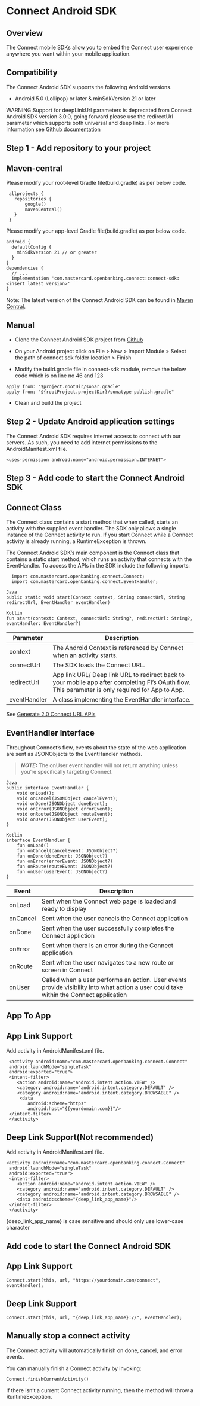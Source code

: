 # Connect Android SDK

## Overview

The Connect mobile SDKs allow you to embed the Connect user experience anywhere you want within your mobile application.


## Compatibility

The Connect Android SDK supports the following Android versions.

* Android 5.0 (Lollipop) or later & minSdkVersion 21 or later

WARNING:Support for deepLinkUrl parameters is deprecated from Connect Android SDK version 3.0.0, going forward please use the redirectUrl parameter which supports both universal and deep links. For more information see [Github documentation](https://github.com/Mastercard/connect-android-sdk/blob/main/README.md)


## Step 1 - Add repository to your project

## Maven-central

Please modify your root-level Gradle file(build.gradle) as per below code.

```
 allprojects {
   repositories {
       google()
       mavenCentral()
   }
 }
```

Please modify your app-level Gradle file(build.gradle) as per below code.

```
android {
  defaultConfig {
    minSdkVersion 21 // or greater
  }
}
dependencies {
  // ...
  implementation 'com.mastercard.openbanking.connect:connect-sdk:<insert latest version>'
}
```

Note: The latest version of the Connect Android SDK can be found in [Maven Central](https://central.sonatype.com/artifact/com.mastercard.openbanking.connect/connect-sdk/2.3.0/versions).

## Manual

* Clone the Connect Android SDK project from [Github](https://github.com/Mastercard/connect-android-sdk)

* On your Android project click on File > New > Import Module  > Select the path of connect sdk folder location > Finish

* Modify the build.gradle file in connect-sdk module, remove the below code which is on line no 46 and 123

```
apply from: "$project.rootDir/sonar.gradle"
apply from: "${rootProject.projectDir}/sonatype-publish.gradle"
```
* Clean and build the project

## Step 2 - Update Android application settings

The Connect Android SDK requires internet access to connect with our servers. As such, you need to add internet permissions to the AndroidManifest.xml file.

```
<uses-permission android:name="android.permission.INTERNET">
```

## Step 3 - Add code to start the Connect Android SDK

## Connect Class

The Connect class contains a start method that when called, starts an activity with the supplied event handler. The SDK only allows a single instance of the Connect activity to run. If you start Connect while a Connect activity is already running, a RuntimeException is thrown.

The Connect Android SDK’s main component is the Connect class that contains a static start method, which runs an activity that connects with the EventHandler. To access the APIs in the SDK include the following imports:

```  
  import com.mastercard.openbanking.connect.Connect;
  import com.mastercard.openbanking.connect.EventHandler;
```

```
Java
public static void start(Context context, String connectUrl, String redirectUrl, EventHandler eventHandler)
```

```
Kotlin
fun start(context: Context, connectUrl: String?, redirectUrl: String?, eventHandler: EventHandler?)
```

| Parameter | Description |
| ------ | ------ |
| context | The Android Context is referenced by Connect when an activity starts. |
| connectUrl | The SDK loads the Connect URL. |
| redirectUrl | App link URL/ Deep link URL to redirect back to your mobile app after completing FI’s OAuth flow. This parameter is only required for App to App. |
| eventHandler | A class implementing the EventHandler interface. |

See [Generate 2.0 Connect URL APIs](https://developer.mastercard.com/open-banking-us/documentation/connect/generate-2-connect-url-apis/)


## EventHandler Interface

Throughout Connect’s flow, events about the state of the web application are sent as JSONObjects to the EventHandler methods.

> **_NOTE:_**  The onUser event handler will not return anything unless you’re specifically targeting Connect.

```
Java
public interface EventHandler {
    void onLoad();
    void onCancel(JSONObject cancelEvent);
    void onDone(JSONObject doneEvent);
    void onError(JSONObject errorEvent);
    void onRoute(JSONObject routeEvent);
    void onUser(JSONObject userEvent);
}
```

```
Kotlin
interface EventHandler {
    fun onLoad()
    fun onCancel(cancelEvent: JSONObject?)
    fun onDone(doneEvent: JSONObject?)
    fun onError(errorEvent: JSONObject?)
    fun onRoute(routeEvent: JSONObject?)
    fun onUser(userEvent: JSONObject?)
}
```

Event | Description |
| ------ | ------ |
| onLoad | Sent when the Connect web page is loaded and ready to display |
| onCancel | Sent when the user cancels the Connect application |
| onDone | Sent when the user successfully completes the Connect appliction |
| onError | Sent when there is an error during the Connect application |
| onRoute | Sent when the user navigates to a new route or screen in Connect |
| onUser | Called when a user performs an action. User events provide visibility into what action a user could take within the Connect application |

## App To App

## App Link Support

Add activity in AndroidManifest.xml file.

```
 <activity android:name="com.mastercard.openbanking.connect.Connect"   
 android:launchMode="singleTask"    
 android:exported="true">
 <intent-filter>        
    <action android:name="android.intent.action.VIEW" />        
    <category android:name="android.intent.category.DEFAULT" />        
    <category android:name="android.intent.category.BROWSABLE" />        
     <data
        android:scheme="https"
        android:host="{{yourdomain.com}}"/>
 </intent-filter>
 </activity>
 ```

## Deep Link Support(Not recommended)

Add activity in AndroidManifest.xml file.

```
<activity android:name="com.mastercard.openbanking.connect.Connect"   
 android:launchMode="singleTask"    
 android:exported="true">
 <intent-filter>        
    <action android:name="android.intent.action.VIEW" />        
    <category android:name="android.intent.category.DEFAULT" />        
    <category android:name="android.intent.category.BROWSABLE" />        
    <data android:scheme="{deep_link_app_name}"/>    
 </intent-filter>
 </activity>
 ```
{deep_link_app_name} is case sensitive and should only use lower-case character

## Add code to start the Connect Android SDK

## App Link Support

```Connect.start(this, url, "https://yourdomain.com/connect", eventHandler);```

## Deep Link Support

```Connect.start(this, url, "{deep_link_app_name}://", eventHandler);```


## Manually stop a connect activity

The Connect activity will automatically finish on done, cancel, and error events.

You can manually finish a Connect activity by invoking:

```
Connect.finishCurrentActivity()
```

If there isn’t a current Connect activity running, then the method will throw a RuntimeException.

